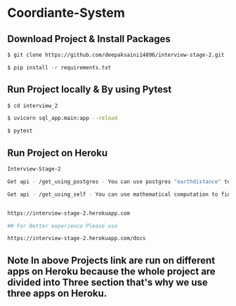 # Coordiante-System


## Download Project & Install Packages


```sh
$ git clone https://github.com/deepaksaini14896/interview-stage-2.git

$ pip install -r requirements.txt
```


## Run Project locally & By using Pytest


```sh
$ cd interview_2

$ uvicorn sql_app.main:app --reload

$ pytest

```


## Run Project on Heroku

```sh
Interview-Stage-2

Get api - /get_using_postgres - You can use postgres "earthdistance" to compute all points in 5km radius

Get api - /get_using_self - You can use mathematical computation to find all points in 5km radius.


https://interview-stage-2.herokuapp.com

## For Better experience Please use 

https://interview-stage-2.herokuapp.com/docs
```

## Note In above Projects link are run on different apps on Heroku because the whole project are divided into Three section that's why we use three apps on Heroku.